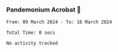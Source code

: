 ### Pandemonium Acrobat 🤸

<!--START_SECTION:waka-->

```all_time
From: 09 March 2024 - To: 16 March 2024

Total Time: 0 secs

No activity tracked
```

<!--END_SECTION:waka-->
